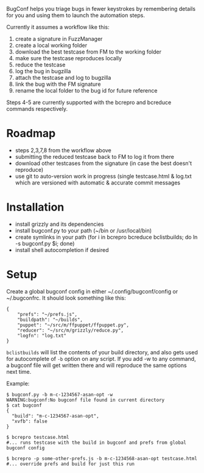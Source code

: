 BugConf helps you triage bugs in fewer keystrokes by remembering details for you
and using them to launch the automation steps.

Currently it assumes a workflow like this:

1. create a signature in FuzzManager
2. create a local working folder
3. download the best testcase from FM to the working folder
4. make sure the testcase reproduces locally
5. reduce the testcase
6. log the bug in bugzilla
7. attach the testcase and log to bugzilla
8. link the bug with the FM signature
9. rename the local folder to the bug id for future reference

Steps 4-5 are currently supported with the bcrepro and bcreduce commands respectively.

Roadmap
=======
- steps 2,3,7,8 from the workflow above
- submitting the reduced testcase back to FM to log it from there
- download other testcases from the signature (in case the best doesn't reproduce)
- use git to auto-version work in progress (single testcase.html & log.txt which are versioned with
  automatic & accurate commit messages

Installation
============
- install grizzly and its dependencies
- install bugconf.py to your path (~/bin or /usr/local/bin)
- create symlinks in your path (for i in bcrepro bcreduce bclistbuilds; do ln -s bugconf.py $i; done)
- install shell autocompletion if desired

Setup
=====
Create a global bugconf config in either ~/.config/bugconf/config or ~/.bugconfrc. It should look something like this:

    {
        "prefs": "~/prefs.js",
        "buildpath": "~/builds",
        "puppet": "~/src/m/ffpuppet/ffpuppet.py",
        "reducer": "~/src/m/grizzly/reduce.py",
        "logfn": "log.txt"
    }

`bclistbuilds` will list the contents of your build directory, and also gets used for autocomplete of `-b` option on any script.
If you add -w to any command, a bugconf file will get written there and will reproduce the same options next time.

Example:

    $ bugconf.py -b m-c-1234567-asan-opt -w
    WARNING:bugconf:No bugconf file found in current directory
    $ cat bugconf
    {
      "build": "m-c-1234567-asan-opt",
      "xvfb": false
    }
    
    $ bcrepro testcase.html
    #... runs testcase with the build in bugconf and prefs from global bugconf config
    
    $ bcrepro -p some-other-prefs.js -b m-c-1234568-asan-opt testcase.html
    #... override prefs and build for just this run

